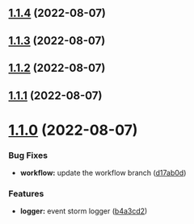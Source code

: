 ## [1.1.4](https://github.com/event-storm/event-storm-logger/compare/v1.1.3...v1.1.4) (2022-08-07)



## [1.1.3](https://github.com/event-storm/event-storm-logger/compare/v1.1.2...v1.1.3) (2022-08-07)



## [1.1.2](https://github.com/event-storm/event-storm-logger/compare/v1.1.1...v1.1.2) (2022-08-07)



## [1.1.1](https://github.com/event-storm/event-storm-logger/compare/v1.1.0...v1.1.1) (2022-08-07)



# [1.1.0](https://github.com/event-storm/event-storm-logger/compare/b4a3cd2f457c0b549d31cf4b5cf26f95d8db9788...v1.1.0) (2022-08-07)


### Bug Fixes

* **workflow:** update the workflow branch ([d17ab0d](https://github.com/event-storm/event-storm-logger/commit/d17ab0dd05bf05efe6d62a3cb1e5383fc7bacbf0))


### Features

* **logger:** event storm logger ([b4a3cd2](https://github.com/event-storm/event-storm-logger/commit/b4a3cd2f457c0b549d31cf4b5cf26f95d8db9788))



